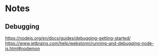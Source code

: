# Notes
## Debugging 
https://nodejs.org/en/docs/guides/debugging-getting-started/
https://www.jetbrains.com/help/webstorm/running-and-debugging-node-js.html#nodemon
